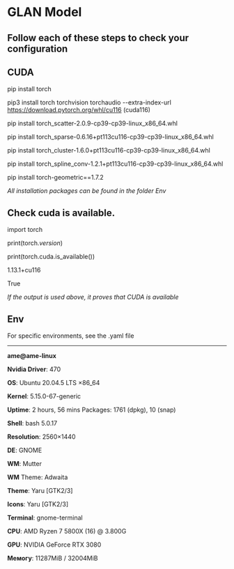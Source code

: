# GLAN Model

## Follow each of these steps to check your configuration

## CUDA
pip install torch

pip3 install torch torchvision torchaudio --extra-index-url https://download.pytorch.org/whl/cu116         (cuda116)

pip install torch_scatter-2.0.9-cp39-cp39-linux_x86_64.whl 

pip install torch_sparse-0.6.16+pt113cu116-cp39-cp39-linux_x86_64.whl

pip install torch_cluster-1.6.0+pt113cu116-cp39-cp39-linux_x86_64.whl

pip install torch_spline_conv-1.2.1+pt113cu116-cp39-cp39-linux_x86_64.whl

pip install torch-geometric==1.7.2

*All installation packages can be found in the folder Env*
## Check cuda is available.
import torch

print(torch._version_)

print(torch.cuda.is_available())

1.13.1+cu116

True

*If the output is used above, it proves that CUDA is available*

## Env
For specific environments, see the .yaml file

-------------
**ame@ame-linux**

**Nvidia Driver**: 470

**OS**: Ubuntu 20.04.5 LTS ×86_64

**Kernel**: 5.15.0-67-generic

**Uptime**: 2 hours, 56 mins Packages: 1761 (dpkg), 10 (snap)

**Shell**: bash 5.0.17

**Resolution**: 2560×1440

**DE**: GNOME

**WM**: Mutter

**WM** Theme: Adwaita

**Theme**: Yaru [GTK2/3]

**Icons**: Yaru [GTK2/3]

**Terminal**: gnome-terminal

**CPU**: AMD Ryzen 7 5800X (16) @ 3.800G 

**GPU**: NVIDIA GeForce RTX 3080

**Мемогу**: 11287МіВ / 32004MiB
